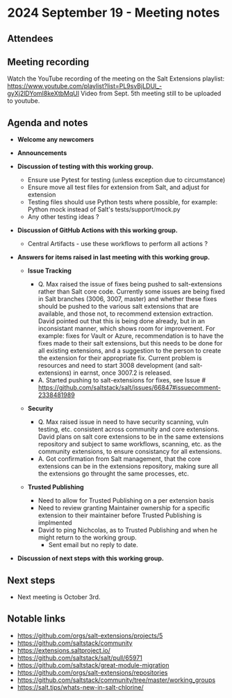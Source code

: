 # 2024 September 19 - Meeting notes

## Attendees

## Meeting recording

Watch the YouTube recording of the meeting on the Salt Extensions playlist: https://www.youtube.com/playlist?list=PL9svBjLDUl_-gyXj2lDYomI8keXtbMqUl
Video from Sept. 5th meeting still to be uploaded to youtube.

## Agenda and notes

- **Welcome any newcomers**
- **Announcements**

- **Discussion of testing with this working group.**
    - Ensure use Pytest for testing (unless exception due to circumstance)
    - Ensure move all test files for extension from Salt, and adjust for extension
    - Testing files should use Python tests where possible, for example: Python mock instead of Salt's tests/support/mock.py
    - Any other testing ideas ?

- **Discussion of GitHub Actions with this working group.**
    - Central Artifacts - use these workflows to perform all actions ?

- **Answers for items raised in last meeting with this working group.**
    - **Issue Tracking**
        - Q. Max raised the issue of fixes being pushed to salt-extensions rather than Salt core code. Currently some issues are being fixed in Salt branches (3006, 3007, master) and whether these fixes should be pushed to the various salt extensions that are available, and those not, to recommend extension extraction.  David pointed out that this is being done already, but in an inconsistant manner, which shows room for improvement. For example: fixes for Vault or Azure, recommendation is to have the fixes made to their salt extensions, but this needs to be done for all existing extensions, and a suggestion to the person to create the extension for their appropriate fix. Current problem is resources and need to start 3008 development (and salt-extensions) in earnst, once 3007.2 is released.
        - A. Started pushing to salt-extensions for fixes, see Issue # https://github.com/saltstack/salt/issues/66847#issuecomment-2338481989
    - **Security**
        - Q. Max raised issue in need to have security scanning, vuln testing, etc. consistent across community and core extensions. David plans on salt core extensions to be in the same extensions repository and subject to same workflows, scanning, etc. as the community extensions, to ensure consistancy for all extensions.
        - A. Got confirmation from Salt management, that the core extensions can be in the extensions repository, making sure all the extensions go throught the same processes, etc.

    - **Trusted Publishing**
        - Need to allow for Trusted Publishing on a per extension basis
        - Need to review granting Maintainer ownership for a specific extension to their maintainer before Trusted Publishing is implmented
        - David to ping Nichcolas, as to Trusted Publishing and when he might return to the working group.
            - Sent email but no reply to date.

- **Discussion of next steps with this working group.**


## Next steps

- Next meeting is October 3rd.

## Notable links

- https://github.com/orgs/salt-extensions/projects/5
- https://github.com/saltstack/community
- https://extensions.saltproject.io/
- https://github.com/saltstack/salt/pull/65971
- https://github.com/saltstack/great-module-migration
- https://github.com/orgs/salt-extensions/repositories
- https://github.com/saltstack/community/tree/master/working_groups
- https://salt.tips/whats-new-in-salt-chlorine/
